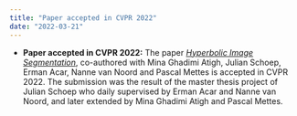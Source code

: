 ```yaml
---
title: "Paper accepted in CVPR 2022"
date: "2022-03-21"
---
```


- **Paper accepted in CVPR 2022:** The paper [_Hyperbolic Image Segmentation_](https://www.google.com/url?q=https%3A%2F%2Farxiv.org%2Fpdf%2F2203.05898.pdf&sa=D&sntz=1&usg=AOvVaw1oqcOt3gbUmfnu1sctKinw), co-authored with Mina Ghadimi Atigh, Julian Schoep, Erman Acar, Nanne van Noord and Pascal Mettes is accepted in CVPR 2022. The submission was the result of the master thesis project of Julian Schoep who daily supervised by Erman Acar and Nanne van Noord, and later extended by Mina Ghadimi Atigh and Pascal Mettes.
